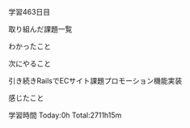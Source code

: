 学習463日目

取り組んだ課題一覧



わかったこと

次にやること

引き続きRailsでECサイト課題プロモーション機能実装

感じたこと


学習時間 Today:0h Total:2711h15m
